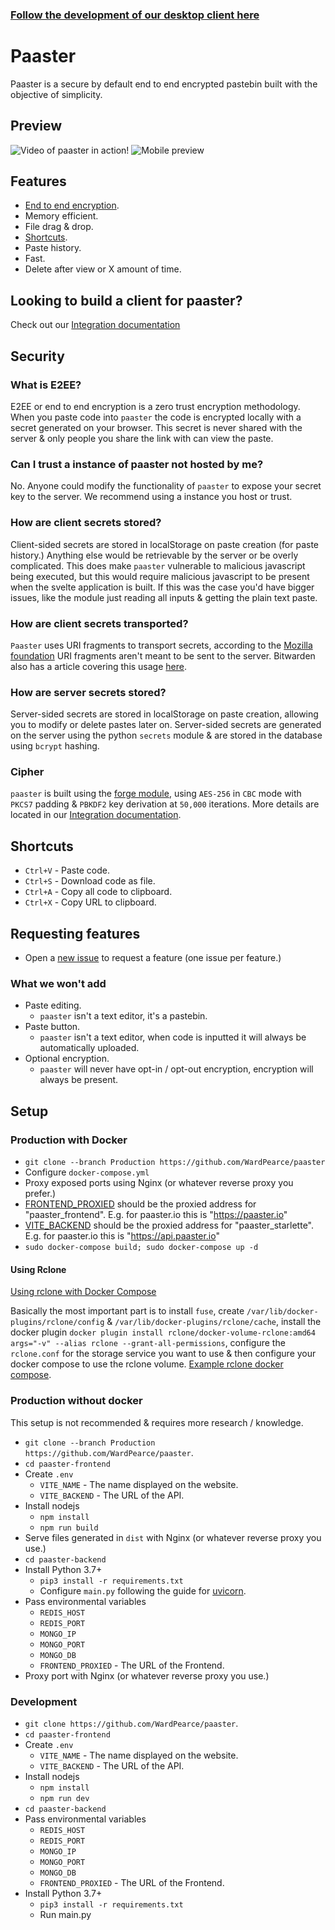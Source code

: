 ### [Follow the development of our desktop client here](https://github.com/WardPearce/paaster-client)

# Paaster
Paaster is a secure by default end to end encrypted pastebin built with the objective of simplicity.

## Preview
![Video of paaster in action!](https://s7.gifyu.com/images/latest.gif)
![Mobile preview](https://i.imgur.com/00eIv0g.png)

## Features
- [End to end encryption](#what-is-e2ee).
- Memory efficient.
- File drag & drop.
- [Shortcuts](#shortcuts).
- Paste history.
- Fast.
- Delete after view or X amount of time.

## Looking to build a client for paaster?
Check out our [Integration documentation](/paaster-backend#readme)

## Security
### What is E2EE?
E2EE or end to end encryption is a zero trust encryption methodology. When you paste code into `paaster` the code is encrypted locally with a secret generated on your browser. This secret is never shared with the server & only people you share the link with can view the paste.

### Can I trust a instance of paaster not hosted by me?
No. Anyone could modify the functionality of `paaster` to expose your secret key to the server. We recommend using a instance you host or trust.

### How are client secrets stored?
Client-sided secrets are stored in localStorage on paste creation (for paste history.) Anything else would be retrievable by the server or be overly complicated. This does make `paaster` vulnerable to malicious javascript being executed, but this would require malicious javascript to be present when the svelte application is built. If this was the case you'd have bigger issues, like the module just reading all inputs & getting the plain text paste.

### How are client secrets transported?
`Paaster` uses URI fragments to transport secrets, according to the [Mozilla foundation](https://developer.mozilla.org/en-US/docs/Learn/Common_questions/What_is_a_URL#anchor) URI fragments aren't meant to be sent to the server. Bitwarden also has a article covering this usage [here](https://bitwarden.com/blog/bitwarden-send-how-it-works/).

### How are server secrets stored?
Server-sided secrets are stored in localStorage on paste creation, allowing you to modify or delete pastes later on. Server-sided secrets are generated on the server using the python `secrets` module & are stored in the database using `bcrypt` hashing.

### Cipher
`paaster` is built using the [forge module](https://github.com/digitalbazaar/forge), using `AES-256` in `CBC` mode with `PKCS7` padding & `PBKDF2` key derivation at `50,000` iterations. More details are located in our [Integration documentation](/paaster-backend#readme).

## Shortcuts
- `Ctrl+V` - Paste code.
- `Ctrl+S` - Download code as file.
- `Ctrl+A` - Copy all code to clipboard.
- `Ctrl+X` - Copy URL to clipboard.

## Requesting features
- Open a [new issue](https://github.com/WardPearce/paaster/issues/new) to request a feature (one issue per feature.)

### What we won't add
- Paste editing.
    - `paaster` isn't a text editor, it's a pastebin.
- Paste button.
    - `paaster` isn't a text editor, when code is inputted it will always be automatically uploaded.
- Optional encryption.
    - `paaster` will never have opt-in / opt-out encryption, encryption will always be present.

## Setup
### Production with Docker
- `git clone --branch Production https://github.com/WardPearce/paaster`
- Configure `docker-compose.yml`
- Proxy exposed ports using Nginx (or whatever reverse proxy you prefer.)
- [FRONTEND_PROXIED](https://github.com/WardPearce/paaster/blob/Development/docker-compose.yml#L24) should be the proxied address for "paaster_frontend". E.g. for paaster.io this is "https://paaster.io"
- [VITE_BACKEND](https://github.com/WardPearce/paaster/blob/Development/docker-compose.yml#L41) should be the proxied address for "paaster_starlette".  E.g. for paaster.io this is "https://api.paaster.io"
- `sudo docker-compose build; sudo docker-compose up -d`

#### Using Rclone
[Using rclone with Docker Compose](https://rclone.org/docker/#getting-started)

Basically the most important part is to install `fuse`, create `/var/lib/docker-plugins/rclone/config` & `/var/lib/docker-plugins/rclone/cache`, install the docker plugin `docker plugin install rclone/docker-volume-rclone:amd64 args="-v" --alias rclone --grant-all-permissions`, configure the `rclone.conf` for the storage service you want to use & then configure your docker compose to use the rclone volume. [Example rclone docker compose](/rclone-docker-example.yml).

### Production without docker
This setup is not recommended & requires more research / knowledge.
- `git clone --branch Production https://github.com/WardPearce/paaster`.
- `cd paaster-frontend`
- Create `.env`
    - `VITE_NAME` - The name displayed on the website.
    - `VITE_BACKEND` - The URL of the API.
- Install nodejs
    - `npm install`
    - `npm run build`
- Serve files generated in `dist` with Nginx (or whatever reverse proxy you use.)
- `cd paaster-backend`
- Install Python 3.7+
    - `pip3 install -r requirements.txt`
    - Configure `main.py` following the guide for [uvicorn](https://www.uvicorn.org/deployment/).
- Pass environmental variables
    - `REDIS_HOST`
    - `REDIS_PORT`
    - `MONGO_IP`
    - `MONGO_PORT`
    - `MONGO_DB`
    - `FRONTEND_PROXIED` - The URL of the Frontend.
- Proxy port with Nginx (or whatever reverse proxy you use.)

### Development
- `git clone https://github.com/WardPearce/paaster`.
- `cd paaster-frontend`
- Create `.env`
    - `VITE_NAME` - The name displayed on the website.
    - `VITE_BACKEND` - The URL of the API.
- Install nodejs
    - `npm install`
    - `npm run dev`
- `cd paaster-backend`
- Pass environmental variables
    - `REDIS_HOST`
    - `REDIS_PORT`
    - `MONGO_IP`
    - `MONGO_PORT`
    - `MONGO_DB`
    - `FRONTEND_PROXIED` - The URL of the Frontend.
- Install Python 3.7+
    - `pip3 install -r requirements.txt`
    - Run main.py
